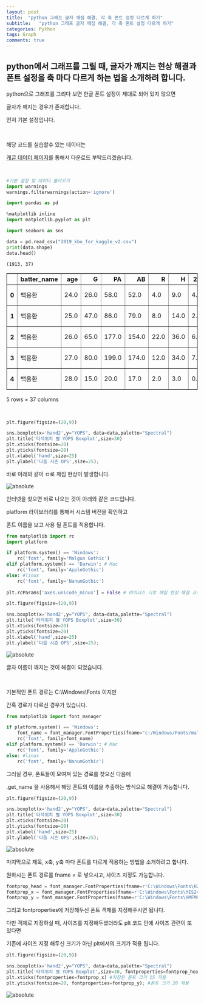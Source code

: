 ```yaml
---
layout: post
title:  "python 그래프 글자 깨짐 해결, 각 축 폰트 설정 다르게 하기"
subtitle:   "python 그래프 글자 깨짐 해결, 각 축 폰트 설정 다르게 하기"
categories: Python
tags: Graph
comments: true
---
```


## python에서 그래프를 그릴 때, 글자가 깨지는 현상 해결과 폰트 설정을 축 마다 다르게 하는 법을 소개하려 합니다.

python으로 그래프를 그리다 보면 한글 폰트 설정이 제대로 되어 있지 않으면

글자가 깨지는 경우가 존재합니다.

먼저 기본 설정입니다.

<br/>

해당 코드를 실습할수 있는 데이터는

[캐글 데이터 페이지](https://www.kaggle.com/datasets/bluemumin/kbo-baseball-for-kaggle)를 통해서 다운로드 부탁드리겠습니다.

<br/>

```python
#기본 설정 및 데이터 불러오기
import warnings
warnings.filterwarnings(action='ignore')

import pandas as pd

%matplotlib inline
import matplotlib.pyplot as plt

import seaborn as sns

data = pd.read_csv("2019_kbo_for_kaggle_v2.csv")
print(data.shape)
data.head()
```

    (1913, 37)
    

<div>
<style scoped>
    .dataframe tbody tr th:only-of-type {
        vertical-align: middle;
    }

    .dataframe tbody tr th {
        vertical-align: top;
    }

    .dataframe thead th {
        text-align: right;
    }
</style>
<table border="1" class="dataframe">
  <thead>
    <tr style="text-align: right;">
      <th></th>
      <th>batter_name</th>
      <th>age</th>
      <th>G</th>
      <th>PA</th>
      <th>AB</th>
      <th>R</th>
      <th>H</th>
      <th>2B</th>
      <th>3B</th>
      <th>HR</th>
      <th>...</th>
      <th>tp</th>
      <th>1B</th>
      <th>FBP</th>
      <th>avg</th>
      <th>OBP</th>
      <th>SLG</th>
      <th>OPS</th>
      <th>p_year</th>
      <th>YAB</th>
      <th>YOPS</th>
    </tr>
  </thead>
  <tbody>
    <tr>
      <th>0</th>
      <td>백용환</td>
      <td>24.0</td>
      <td>26.0</td>
      <td>58.0</td>
      <td>52.0</td>
      <td>4.0</td>
      <td>9.0</td>
      <td>4.0</td>
      <td>0.0</td>
      <td>0.0</td>
      <td>...</td>
      <td>포수</td>
      <td>5.0</td>
      <td>6.0</td>
      <td>0.173</td>
      <td>0.259</td>
      <td>0.250</td>
      <td>0.509</td>
      <td>2014</td>
      <td>79.0</td>
      <td>0.580</td>
    </tr>
    <tr>
      <th>1</th>
      <td>백용환</td>
      <td>25.0</td>
      <td>47.0</td>
      <td>86.0</td>
      <td>79.0</td>
      <td>8.0</td>
      <td>14.0</td>
      <td>2.0</td>
      <td>0.0</td>
      <td>4.0</td>
      <td>...</td>
      <td>포수</td>
      <td>8.0</td>
      <td>5.0</td>
      <td>0.177</td>
      <td>0.226</td>
      <td>0.354</td>
      <td>0.580</td>
      <td>2015</td>
      <td>154.0</td>
      <td>0.784</td>
    </tr>
    <tr>
      <th>2</th>
      <td>백용환</td>
      <td>26.0</td>
      <td>65.0</td>
      <td>177.0</td>
      <td>154.0</td>
      <td>22.0</td>
      <td>36.0</td>
      <td>6.0</td>
      <td>0.0</td>
      <td>10.0</td>
      <td>...</td>
      <td>포수</td>
      <td>20.0</td>
      <td>20.0</td>
      <td>0.234</td>
      <td>0.316</td>
      <td>0.468</td>
      <td>0.784</td>
      <td>2016</td>
      <td>174.0</td>
      <td>0.581</td>
    </tr>
    <tr>
      <th>3</th>
      <td>백용환</td>
      <td>27.0</td>
      <td>80.0</td>
      <td>199.0</td>
      <td>174.0</td>
      <td>12.0</td>
      <td>34.0</td>
      <td>7.0</td>
      <td>0.0</td>
      <td>4.0</td>
      <td>...</td>
      <td>포수</td>
      <td>23.0</td>
      <td>20.0</td>
      <td>0.195</td>
      <td>0.276</td>
      <td>0.305</td>
      <td>0.581</td>
      <td>2017</td>
      <td>17.0</td>
      <td>0.476</td>
    </tr>
    <tr>
      <th>4</th>
      <td>백용환</td>
      <td>28.0</td>
      <td>15.0</td>
      <td>20.0</td>
      <td>17.0</td>
      <td>2.0</td>
      <td>3.0</td>
      <td>0.0</td>
      <td>0.0</td>
      <td>0.0</td>
      <td>...</td>
      <td>포수</td>
      <td>3.0</td>
      <td>3.0</td>
      <td>0.176</td>
      <td>0.300</td>
      <td>0.176</td>
      <td>0.476</td>
      <td>2018</td>
      <td>47.0</td>
      <td>0.691</td>
    </tr>
  </tbody>
</table>
<p>5 rows × 37 columns</p>
</div>

<br/>

```python
plt.figure(figsize=(20,9))

sns.boxplot(x='hand2',y="YOPS", data=data,palette="Spectral")
plt.title('타석위치 별 YOPS Boxplot',size=30)
plt.xticks(fontsize=20)
plt.yticks(fontsize=20)
plt.xlabel('hand',size=25)
plt.ylabel('다음 시즌 OPS',size=25);
```

바로 아래와 같이 ㅁ로 깨짐 현상이 발생합니다.

<img data-action="zoom" src='{{ "/assets/img/font_error/output_2_0.png" | relative_url }}' alt='absolute'>
    
<br/>

인터넷을 찾으면 바로 나오는 것이 아래와 같은 코드입니다.

platform 라이브러리를 통해서 시스템 버전을 확인하고

폰트 이름을 보고 사용 될 폰트를 적용합니다.


```python
from matplotlib import rc
import platform

if platform.system() == 'Windows':
    rc('font', family='Malgun Gothic')
elif platform.system() == 'Darwin': # Mac
    rc('font', family='AppleGothic')
else: #linux
    rc('font', family='NanumGothic')
    
plt.rcParams['axes.unicode_minus'] = False # 마이너스 기호 깨짐 현상 해결 코드
```

```python
plt.figure(figsize=(20,9))

sns.boxplot(x='hand2',y="YOPS", data=data,palette="Spectral")
plt.title('타석위치 별 YOPS Boxplot',size=30)
plt.xticks(fontsize=20)
plt.yticks(fontsize=20)
plt.xlabel('hand',size=25)
plt.ylabel('다음 시즌 OPS',size=25);
```


<img data-action="zoom" src='{{ "/assets/img/font_error/output_5_0.png" | relative_url }}' alt='absolute'>
    
<br/>

글자 이름이 깨지는 것이 해결이 되었습니다.

<br/>

기본적인 폰트 경로는 C:\Windows\Fonts 이지만

간혹 경로가 다르신 경우가 있습니다.


```python
from matplotlib import font_manager

if platform.system() == 'Windows':
    font_name = font_manager.FontProperties(fname="c:/Windows/Fonts/malgun.ttf").get_name() #원하는 폰트 ttf
    rc('font', family=font_name)
elif platform.system() == 'Darwin': # Mac
    rc('font', family='AppleGothic')
else: #linux
    rc('font', family='NanumGothic')
```

그러실 경우, 폰트들이 모여져 있는 경로를 찾으신 다음에 

.get_name 을 사용해서 해당 폰트의 이름을 추출하는 방식으로 해결이 가능합니다.


```python
plt.figure(figsize=(20,9))

sns.boxplot(x='hand2',y="YOPS", data=data,palette="Spectral")
plt.title('타석위치 별 YOPS Boxplot',size=30)
plt.xticks(fontsize=20)
plt.yticks(fontsize=20)
plt.xlabel('hand',size=25)
plt.ylabel('다음 시즌 OPS',size=25);
```


<img data-action="zoom" src='{{ "/assets/img/font_error/output_9_0.png" | relative_url }}' alt='absolute'>
    
<br/>

마지막으로 제목, x축, y축 마다 폰트를 다르게 적용하는 방법을 소개하려고 합니다.

원하시는 폰트 경로를 fname = 로 넣으시고, 사이즈 지정도 가능합니다.


```python
fontprop_head = font_manager.FontProperties(fname=r'C:\Windows\Fonts\H2GTRE.TTF')
fontprop_x = font_manager.FontProperties(fname=r'C:\Windows\Fonts\YES24.TTF', size = 15)
fontprop_y = font_manager.FontProperties(fname=r'C:\Windows\Fonts\HMFMOLD.TTF', size = 10)
```

그리고 fontproperties에 저장해두신 폰트 객체를 지정해주시면 됩니다.

다만 객체로 지정하실 때, 사이즈를 지정해두셨더라도 plt 코드 안에 사이즈 관련이 또 있다면

기존에 사이즈 지정 해두신 크기가 아닌 plt에서의 크기가 적용 됩니다.


```python
plt.figure(figsize=(20,9))

sns.boxplot(x='hand2',y="YOPS", data=data,palette="Spectral")
plt.title('타석위치 별 YOPS Boxplot',size=30, fontproperties=fontprop_head)
plt.xticks(fontproperties=fontprop_x) #저장된 폰트 크기 15 적용
plt.yticks(fontsize=20, fontproperties=fontprop_y); #폰트 크기 20 적용
```

<img data-action="zoom" src='{{ "/assets/img/font_error/output_13_0.png" | relative_url }}' alt='absolute'>